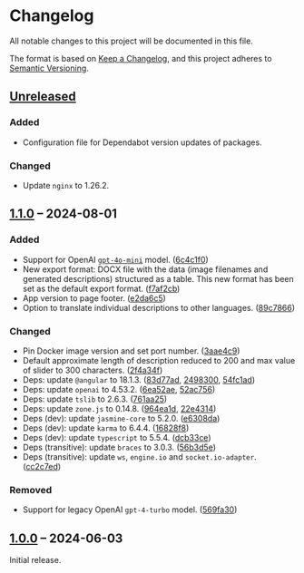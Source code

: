 # Changelog

All notable changes to this project will be documented in this file.

The format is based on [Keep a Changelog](https://keepachangelog.com/), and this project adheres to [Semantic Versioning](https://semver.org/spec/v2.0.0.html).



## [Unreleased]

### Added

- Configuration file for Dependabot version updates of packages.

### Changed

- Update `nginx` to 1.26.2.



## [1.1.0] – 2024-08-01

### Added

- Support for OpenAI [`gpt-4o-mini`](https://platform.openai.com/docs/models/gpt-4o-mini) model. ([6c4c1f0](https://github.com/slsfi/abbi-ng-ai-image-descriptor/commit/6c4c1f0478c018808e21abcbf633f222e40b68f4))
- New export format: DOCX file with the data (image filenames and generated descriptions) structured as a table. This new format has been set as the default export format. ([f7af2cb](https://github.com/slsfi/abbi-ng-ai-image-descriptor/commit/f7af2cb5ac78705cd4acba27e06316de3e27fe4a))
- App version to page footer. ([e2da6c5](https://github.com/slsfi/abbi-ng-ai-image-descriptor/commit/e2da6c5381207bbf0d859fc09315aa5c8d9ac398))
- Option to translate individual descriptions to other languages. ([89c7866](https://github.com/slsfi/abbi-ng-ai-image-descriptor/commit/89c7866c52ad9e557d94c1e56d2dbd36a8b1f49d))

### Changed

- Pin Docker image version and set port number. ([3aae4c9](https://github.com/slsfi/abbi-ng-ai-image-descriptor/commit/3aae4c94f79a6fd48f33684b38d90e0889bc99d0))
- Default approximate length of description reduced to 200 and max value of slider to 300 characters. ([2f4a34f](https://github.com/slsfi/abbi-ng-ai-image-descriptor/commit/2f4a34f6183142909287131c7e9fd77db402e69f))
- Deps: update `@angular` to 18.1.3. ([83d77ad](https://github.com/slsfi/abbi-ng-ai-image-descriptor/commit/83d77adfe46bcaa233f34d75dc0369b553737148), [2498300](https://github.com/slsfi/abbi-ng-ai-image-descriptor/commit/2498300655d458e7ee429adfa9d24d8379dcadc6), [54fc1ad](https://github.com/slsfi/abbi-ng-ai-image-descriptor/commit/54fc1ad63d0f6c1b2a9fb109aa3010888940f551))
- Deps: update `openai` to 4.53.2. ([6ea52ae](https://github.com/slsfi/abbi-ng-ai-image-descriptor/commit/6ea52ae4605f24b0391ba009f052dc7add5cba84), [52ac756](https://github.com/slsfi/abbi-ng-ai-image-descriptor/commit/52ac75643437a070074d7f2b7fab6ff7d759c121))
- Deps: update `tslib` to 2.6.3. ([761aa25](https://github.com/slsfi/abbi-ng-ai-image-descriptor/commit/761aa252bab2e6e1952ba6ae3c1b99585871d213))
- Deps: update `zone.js` to 0.14.8. ([964ea1d](https://github.com/slsfi/abbi-ng-ai-image-descriptor/commit/964ea1d61c6f39eec6257e8aa3b014b277d07dc5), [22e4314](https://github.com/slsfi/abbi-ng-ai-image-descriptor/commit/22e4314321d666d07a61403974dfa34da2316515))
- Deps (dev): update `jasmine-core` to 5.2.0. ([e6308da](https://github.com/slsfi/abbi-ng-ai-image-descriptor/commit/e6308da4cea5ce490f5b3062876177282a9607ad))
- Deps (dev): update `karma` to 6.4.4. ([16828f8](https://github.com/slsfi/abbi-ng-ai-image-descriptor/commit/16828f87fd853790e4dbb0d0eacad07359aa3b42))
- Deps (dev): update `typescript` to 5.5.4. ([dcb33ce](https://github.com/slsfi/abbi-ng-ai-image-descriptor/commit/dcb33cef8961e386851b3029093a01bf49565e1f))
- Deps (transitive): update `braces` to 3.0.3. ([56b3d5e](https://github.com/slsfi/abbi-ng-ai-image-descriptor/commit/56b3d5e7f1832711ab9c28954867def5f1855e86))
- Deps (transitive): update `ws`, `engine.io` and `socket.io-adapter`. ([cc2c7ed](https://github.com/slsfi/abbi-ng-ai-image-descriptor/commit/cc2c7edacf89058e30255e19376d4695deb84ab9))

### Removed

- Support for legacy OpenAI `gpt-4-turbo` model. ([569fa30](https://github.com/slsfi/abbi-ng-ai-image-descriptor/commit/569fa3053630052f94269dc25285478ec8b64d85))



## [1.0.0] – 2024-06-03

Initial release.



[unreleased]: https://github.com/slsfi/abbi-ng-ai-image-descriptor/compare/1.1.0...HEAD
[1.1.0]: https://github.com/slsfi/abbi-ng-ai-image-descriptor/compare/1.0.0...1.1.0
[1.0.0]: https://github.com/slsfi/abbi-ng-ai-image-descriptor/releases/tag/1.0.0
